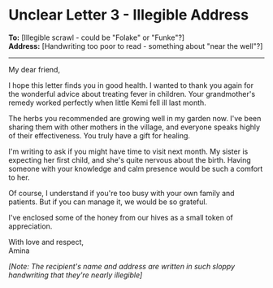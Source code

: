 # Unclear Letter 3 - Illegible Address

**To:** [Illegible scrawl - could be "Folake" or "Funke"?]  
**Address:** [Handwriting too poor to read - something about "near the well"?]  

---

My dear friend,

I hope this letter finds you in good health. I wanted to thank you again for the wonderful advice about treating fever in children. Your grandmother's remedy worked perfectly when little Kemi fell ill last month.

The herbs you recommended are growing well in my garden now. I've been sharing them with other mothers in the village, and everyone speaks highly of their effectiveness. You truly have a gift for healing.

I'm writing to ask if you might have time to visit next month. My sister is expecting her first child, and she's quite nervous about the birth. Having someone with your knowledge and calm presence would be such a comfort to her.

Of course, I understand if you're too busy with your own family and patients. But if you can manage it, we would be so grateful.

I've enclosed some of the honey from our hives as a small token of appreciation.

With love and respect,  
Amina

*[Note: The recipient's name and address are written in such sloppy handwriting that they're nearly illegible]*
